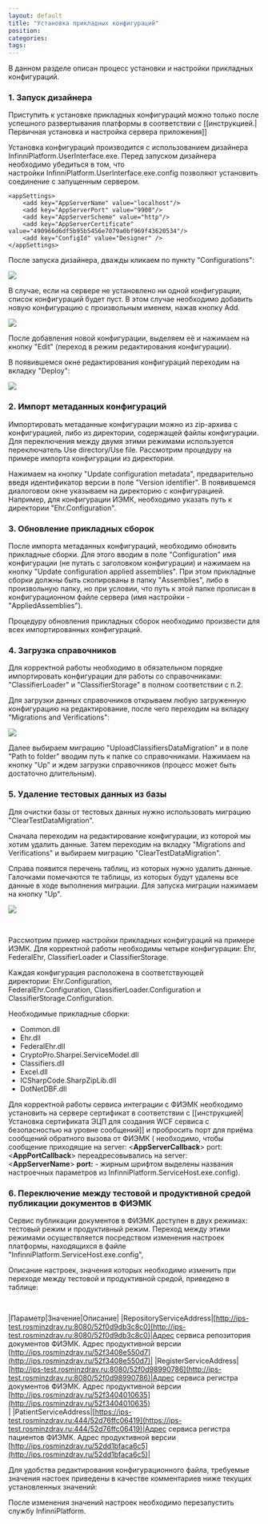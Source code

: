 ```yaml
---
layout: default
title: "Установка прикладных конфигураций"
position: 
categories: 
tags: 
---
```


В данном разделе описан процесс установки и настройки прикладных конфигураций.

### 1. Запуск дизайнера

Приступить к установке прикладных конфигураций можно только после успешного развертывания платформы в соответствии с [[инструкцией.|Первичная установка и настройка сервера приложения]]

Установка конфигураций производится с использованием дизайнера InfinniPlatform.UserInterface.exe. Перед запуском дизайнера необходимо убедиться в том, что настройки InfinniPlatform.UserInterface.exe.config позволяют установить соединение с запущенным сервером.

```
<appSettings>
	<add key="AppServerName" value="localhost"/>
	<add key="AppServerPort" value="9900"/>
	<add key="AppServerScheme" value="http"/>
	<add key="AppServerCertificate" value="490966d6df5b95b5456e7079a0bf969f43620534"/>
	<add key="ConfigId" value="Designer" />
</appSettings>
```

После запуска дизайнера, дважды кликаем по пункту "Configurations":

![](image2014-12-19-115722.png)

В случае, если на сервере не установлено ни одной конфигурации, список конфигураций будет пуст. В этом случае необходимо добавить новую конфигурацию с произвольным именем, нажав кнопку Add.

![](image2014-12-19-132623.png)

После добавления новой конфигурации, выделяем её и нажимаем на кнопку "Edit" (переход в режим редактирования конфигурации).

В появившемся окне редактирования конфигураций переходим на вкладку "Deploy":

![](image2014-12-19-133219.png)

### 2. Импорт метаданных конфигураций

Импортировать метаданные конфигурации можно из zip-архива с конфигурацией, либо из директории, содержащей файлы конфигурации. Для переключения между двумя этими режимами используется переключатель Use directory/Use file. Рассмотрим процедуру на примере импорта конфигурации из директории. 

Нажимаем на кнопку "Update configuration metadata", предварительно введя идентификатор версии в поле "Version identifier". В появившемся диалоговом окне указываем на директорию с конфигурацией. Например, для конфигурации ИЭМК, необходимо указать путь к директории "Ehr.Configuration". 

### 3. Обновление прикладных сборок

После импорта метаданных конфигураций, необходимо обновить прикладные сборки. Для этого вводим в поле "Configuration" имя конфигурации (не путать с заголовком конфигурации) и нажимаем на кнопку "Update configuration applied assemblies". При этом прикладные сборки должны быть скопированы в папку "Assemblies", либо в произвольную папку, но при условии, что путь к этой папке прописан в конфигурационном файле сервера (имя настройки - "AppliedAssemblies").

Процедуру обновления прикладных сборок необходимо произвести для всех импортированных конфигураций.

### 4. Загрузка справочников

Для корректной работы необходимо в обязательном порядке импортировать конфигурации для работы со справочниками: "ClassifierLoader" и "ClassifierStorage" в полном соответствии с п.2.

Для загрузки данных справочников открываем любую загруженную конфигурацию на редактирование, после чего переходим на вкладку "Migrations and Verifications":

![](image2014-12-19-14280.png)

Далее выбираем миграцию "UploadClassifiersDataMigration" и в поле "Path to folder" вводим путь к папке со справочниками. Нажимаем на кнопку "Up" и ждем загрузки справочников (процесс может быть достаточно длительным).

### 5. Удаление тестовых данных из базы

Для очистки базы от тестовых данных нужно использовать миграцию "ClearTestDataMigration". 

Сначала переходим на редактирование конфигурации, из которой мы хотим удалить данные. Затем переходим на вкладку "Migrations and Verifications" и выбираем миграцию "ClearTestDataMigration".

Справа появится перечень таблиц, из которых нужно удалить данные. Галочками помечаются те таблицы, из которых будут удалены все данные в ходе выполнения миграции. Для запуска миграции нажимаем на кнопку "Up".

![](image2014-12-23-12248.png)

 

Рассмотрим пример настройки прикладных конфигураций на примере ИЭМК. Для корректной работы необходимы четыре конфигурации: Ehr, FederalEhr, ClassifierLoader и ClassifierStorage. 

Каждая конфигурация расположена в соответствующей директории: Ehr.Configuration, FederalEhr.Configuration, ClassifierLoader.Configuration и ClassifierStorage.Configuration. 

Необходимые прикладные сборки:

* Common.dll
* Ehr.dll
* FederalEhr.dll
* CryptoPro.Sharpei.ServiceModel.dll
* Classifiers.dll
* Excel.dll
* ICSharpCode.SharpZipLib.dll
* DotNetDBF.dll

Для корректной работы сервиса интеграции с ФИЭМК необходимо установить на сервере сертификат в соответствии с [[инструкцией|Установка сертификата ЭЦП для создания WCF сервиса с безопасностью на уровне сообщений]] и пробросить порт для приёма сообщений обратного вызова от ФИЭМК ( необходимо, чтобы сообщение приходящие на server: <**AppServerCallback**> port:<**AppPortCallback**> переадресовывались на server: <**AppServerName**> **port:<AppPort>** - жирным шрифтом выделены названия настроечных параметров из InfinniPlatform.ServiceHost.exe.config).

### 6. Переключение между тестовой и продуктивной средой публикации документов в ФИЭМК

Сервис публикации документов в ФИЭМК доступен в двух режимах: тестовый режим и продуктивный режим. Переход между этими режимами осуществляется посредством изменения настроек платформы, находящихся в файле "InfinniPlatform.ServiceHost.exe.config",

Описание настроек, значения которых необходимо изменить при переходе между тестовой и продуктивной средой, приведено в таблице:

 

|Параметр|Значение|Описание|
|RepositoryServiceAddress|[http://ips-test.rosminzdrav.ru:8080/52f0d9db3c8c0](http://ips-test.rosminzdrav.ru:8080/52f0d9db3c8c0)|Адрес сервиса репозитория документов ФИЭМК. Адрес продуктивной версии [http://ips.rosminzdrav.ru/52f3408e550d7](http://ips.rosminzdrav.ru/52f3408e550d7)|
|RegisterServiceAddress|[http://ips-test.rosminzdrav.ru:8080/52f0d98990786](http://ips-test.rosminzdrav.ru:8080/52f0d98990786)|Адрес сервиса регистра документов ФИЭМК. Адрес продуктивной версии [http://ips.rosminzdrav.ru/52f3404010635](http://ips.rosminzdrav.ru/52f3404010635)  
|
|PatientServiceAddress|[https://ips-test.rosminzdrav.ru:444/52d76ffc06419](https://ips-test.rosminzdrav.ru:444/52d76ffc06419)|Адрес сервиса регистра пациентов ФИЭМК. Адрес продуктивной версии [http://ips.rosminzdrav.ru/52dd1bfaca6c5](http://ips.rosminzdrav.ru/52dd1bfaca6c5)|

Для удобства редактирования конфигурационного файла, требуемые значения настоек приведены в качестве комментариев ниже текущих установленных значений: 

<add key="RepositoryServiceAddress" value="[http://ips-test.rosminzdrav.ru:8080/52f0d9db3c8c0](http://ips-test.rosminzdrav.ru:8080/52f0d9db3c8c0)" />  
 <!--<add key="RepositoryServiceAddress" value="[http://ips.rosminzdrav.ru/52f3408e550d7](http://ips.rosminzdrav.ru/52f3408e550d7)" />-->  
 <add key="RegisterServiceAddress" value="[http://ips-test.rosminzdrav.ru:8080/52f0d98990786](http://ips-test.rosminzdrav.ru:8080/52f0d98990786)" />  
 <!--<add key="RegisterServiceAddress" value="[http://ips.rosminzdrav.ru/52f3404010635](http://ips.rosminzdrav.ru/52f3404010635)" />-->  
 <add key="PatientServiceAddress" value="[https://ips-test.rosminzdrav.ru:444/52d76ffc06419](https://ips-test.rosminzdrav.ru:444/52d76ffc06419)" />  
 <!--<add key="PatientServiceAddress" value="[http://ips.rosminzdrav.ru/52dd1bfaca6c5/](http://ips.rosminzdrav.ru/52dd1bfaca6c5/)" />-->

После изменения значений настроек необходимо перезапустить службу InfinniPlatform.

 

 


